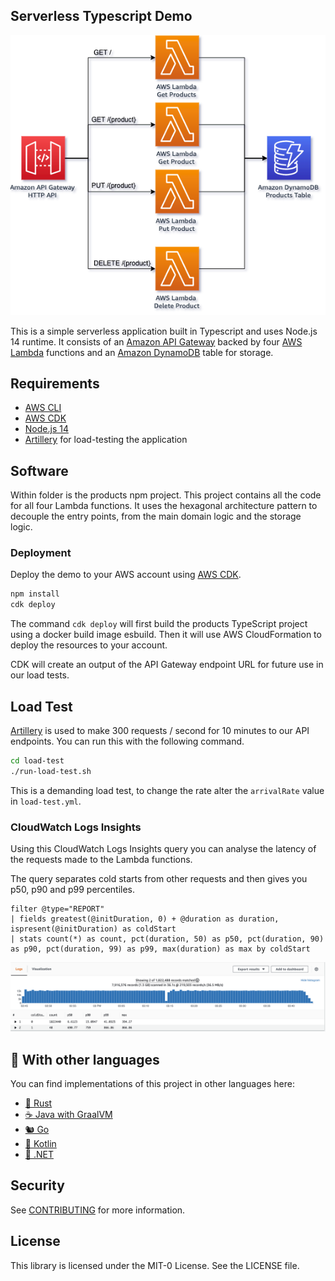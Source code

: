 ## Serverless Typescript Demo



<p align="center">
  <img src="imgs/diagram.png" alt="Architecture diagram"/>
</p>

This is a simple serverless application built in Typescript and uses Node.js 14 runtime. It consists of an 
[Amazon API Gateway](https://aws.amazon.com/api-gateway/) backed by four [AWS Lambda](https://aws.amazon.com/lambda/) 
functions and an [Amazon DynamoDB](https://aws.amazon.com/dynamodb/) table for storage. 

## Requirements

- [AWS CLI](https://aws.amazon.com/cli/)
- [AWS CDK](https://aws.amazon.com/cdk/)
- [Node.js 14](https://nodejs.org/)
- [Artillery](https://www.artillery.io/) for load-testing the application

## Software

Within folder is the products npm project. This project contains all the code for all four Lambda 
functions. It uses the hexagonal architecture pattern to decouple the entry points, from the main domain logic and the 
storage logic.


### Deployment

Deploy the demo to your AWS account using [AWS CDK](https://aws.amazon.com/cdk/).

```bash
npm install
cdk deploy
```

The command `cdk deploy` will first build the products TypeScript project using a docker build image esbuild.
Then it will use AWS CloudFormation to deploy the resources to your account.

CDK will create an output of the API Gateway endpoint URL for future use in our load tests.

## Load Test

[Artillery](https://www.artillery.io/) is used to make 300 requests / second for 10 minutes to our API endpoints. You can run this
with the following command.

```bash
cd load-test
./run-load-test.sh
```

This is a demanding load test, to change the rate alter the `arrivalRate` value in `load-test.yml`.

### CloudWatch Logs Insights

Using this CloudWatch Logs Insights query you can analyse the latency of the requests made to the Lambda functions.

The query separates cold starts from other requests and then gives you p50, p90 and p99 percentiles.

```
filter @type="REPORT"
| fields greatest(@initDuration, 0) + @duration as duration, ispresent(@initDuration) as coldStart
| stats count(*) as count, pct(duration, 50) as p50, pct(duration, 90) as p90, pct(duration, 99) as p99, max(duration) as max by coldStart
```
<p align="center">
  <img src="imgs/test.png" alt="Sample test result"/>
</p>

## 👀 With other languages

You can find implementations of this project in other languages here:

* [🦀  Rust](https://github.com/aws-samples/serverless-rust-demo)
* [☕ Java with GraalVM](https://github.com/aws-samples/serverless-graalvm-demo)
* [🐿️ Go](https://github.com/aws-samples/serverless-go-demo)
* [🤖 Kotlin](https://github.com/aws-samples/serverless-kotlin-demo)
* [🥅 .NET](https://github.com/aws-samples/serverless-dotnet-demo)

## Security

See [CONTRIBUTING](CONTRIBUTING.md#security-issue-notifications) for more information.

## License

This library is licensed under the MIT-0 License. See the LICENSE file.

